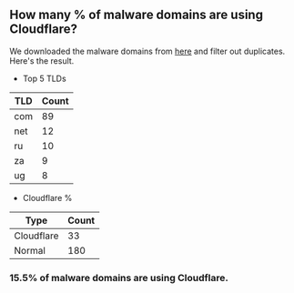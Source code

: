 ## How many % of malware domains are using Cloudflare?


We downloaded the malware domains from [here](https://urlhaus.abuse.ch) and filter out duplicates.
Here's the result.


[//]: # (start replacement)


- Top 5 TLDs

| TLD | Count |
| --- | --- |
| com | 89 |
| net | 12 |
| ru | 10 |
| za | 9 |
| ug | 8 |


- Cloudflare %

| Type | Count |
| --- | --- |
| Cloudflare | 33 |
| Normal | 180 |


### 15.5% of malware domains are using Cloudflare.